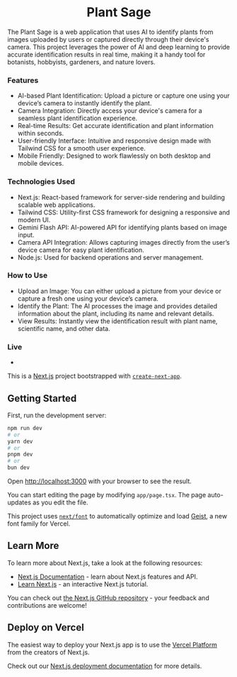 <h1 align="center">Plant Sage</h1>

The Plant Sage is a web application that uses AI to identify plants from images uploaded by users or captured directly through their device's camera. This project leverages the power of AI and deep learning to provide accurate identification results in real time, making it a handy tool for botanists, hobbyists, gardeners, and nature lovers.

<h3>Features</h3>

- AI-based Plant Identification: Upload a picture or capture one using your device’s camera to instantly identify the plant.
- Camera Integration: Directly access your device's camera for a seamless plant identification experience.
- Real-time Results: Get accurate identification and plant information within seconds.
- User-friendly Interface: Intuitive and responsive design made with Tailwind CSS for a smooth user experience.
- Mobile Friendly: Designed to work flawlessly on both desktop and mobile devices.

<h3>Technologies Used</h3>

- Next.js: React-based framework for server-side rendering and building scalable web applications.
- Tailwind CSS: Utility-first CSS framework for designing a responsive and modern UI.
- Gemini Flash API: AI-powered API for identifying plants based on image input.
- Camera API Integration: Allows capturing images directly from the user’s device camera for easy plant identification.
- Node.js: Used for backend operations and server management.

<h3>How to Use</h3>

- Upload an Image: You can either upload a picture from your device or capture a fresh one using your device’s camera.
- Identify the Plant: The AI processes the image and provides detailed information about the plant, including its name and relevant details.
- View Results: Instantly view the identification result with plant name, scientific name, and other data.

<h3>Live</h3>

-

This is a [Next.js](https://nextjs.org) project bootstrapped with [`create-next-app`](https://nextjs.org/docs/app/api-reference/cli/create-next-app).

## Getting Started

First, run the development server:

```bash
npm run dev
# or
yarn dev
# or
pnpm dev
# or
bun dev
```

Open [http://localhost:3000](http://localhost:3000) with your browser to see the result.

You can start editing the page by modifying `app/page.tsx`. The page auto-updates as you edit the file.

This project uses [`next/font`](https://nextjs.org/docs/app/building-your-application/optimizing/fonts) to automatically optimize and load [Geist](https://vercel.com/font), a new font family for Vercel.

## Learn More

To learn more about Next.js, take a look at the following resources:

- [Next.js Documentation](https://nextjs.org/docs) - learn about Next.js features and API.
- [Learn Next.js](https://nextjs.org/learn) - an interactive Next.js tutorial.

You can check out [the Next.js GitHub repository](https://github.com/vercel/next.js) - your feedback and contributions are welcome!

## Deploy on Vercel

The easiest way to deploy your Next.js app is to use the [Vercel Platform](https://vercel.com/new?utm_medium=default-template&filter=next.js&utm_source=create-next-app&utm_campaign=create-next-app-readme) from the creators of Next.js.

Check out our [Next.js deployment documentation](https://nextjs.org/docs/app/building-your-application/deploying) for more details.
